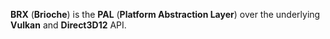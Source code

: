 **BRX** (**Brioche**) is the **PAL** (**Platform Abstraction Layer**) over the underlying **Vulkan** and **Direct3D12** API.  
